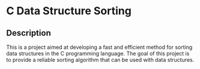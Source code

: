 # C Data Structure Sorting

## Description
This is a project aimed at developing a fast and efficient method for sorting data structures in the C programming language.
The goal of this project is to provide a reliable sorting algorithm that can be used with data structures.
